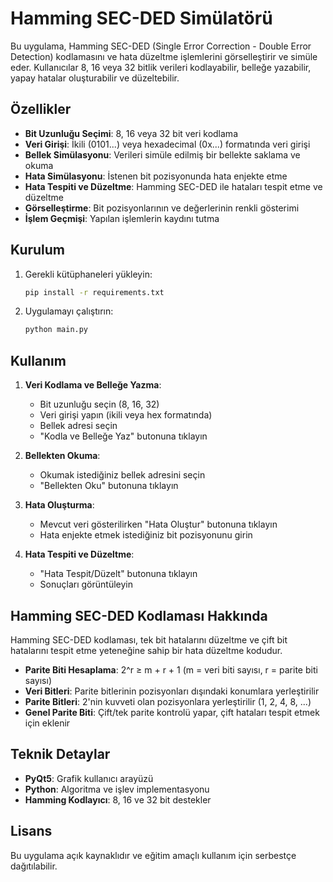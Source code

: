 # Hamming SEC-DED Simülatörü

Bu uygulama, Hamming SEC-DED (Single Error Correction - Double Error Detection) kodlamasını ve hata düzeltme işlemlerini görselleştirir ve simüle eder. Kullanıcılar 8, 16 veya 32 bitlik verileri kodlayabilir, belleğe yazabilir, yapay hatalar oluşturabilir ve düzeltebilir.

## Özellikler

- **Bit Uzunluğu Seçimi**: 8, 16 veya 32 bit veri kodlama
- **Veri Girişi**: İkili (0101...) veya hexadecimal (0x...) formatında veri girişi
- **Bellek Simülasyonu**: Verileri simüle edilmiş bir bellekte saklama ve okuma
- **Hata Simülasyonu**: İstenen bit pozisyonunda hata enjekte etme
- **Hata Tespiti ve Düzeltme**: Hamming SEC-DED ile hataları tespit etme ve düzeltme
- **Görselleştirme**: Bit pozisyonlarının ve değerlerinin renkli gösterimi
- **İşlem Geçmişi**: Yapılan işlemlerin kaydını tutma

## Kurulum

1. Gerekli kütüphaneleri yükleyin:
   ```bash
   pip install -r requirements.txt
   ```

2. Uygulamayı çalıştırın:
   ```bash
   python main.py
   ```

## Kullanım

1. **Veri Kodlama ve Belleğe Yazma**:
   - Bit uzunluğu seçin (8, 16, 32)
   - Veri girişi yapın (ikili veya hex formatında)
   - Bellek adresi seçin
   - "Kodla ve Belleğe Yaz" butonuna tıklayın

2. **Bellekten Okuma**:
   - Okumak istediğiniz bellek adresini seçin
   - "Bellekten Oku" butonuna tıklayın

3. **Hata Oluşturma**:
   - Mevcut veri gösterilirken "Hata Oluştur" butonuna tıklayın
   - Hata enjekte etmek istediğiniz bit pozisyonunu girin

4. **Hata Tespiti ve Düzeltme**:
   - "Hata Tespit/Düzelt" butonuna tıklayın
   - Sonuçları görüntüleyin

## Hamming SEC-DED Kodlaması Hakkında

Hamming SEC-DED kodlaması, tek bit hatalarını düzeltme ve çift bit hatalarını tespit etme yeteneğine sahip bir hata düzeltme kodudur. 

- **Parite Biti Hesaplama**: 2^r ≥ m + r + 1 (m = veri biti sayısı, r = parite biti sayısı)
- **Veri Bitleri**: Parite bitlerinin pozisyonları dışındaki konumlara yerleştirilir
- **Parite Bitleri**: 2'nin kuvveti olan pozisyonlara yerleştirilir (1, 2, 4, 8, ...)
- **Genel Parite Biti**: Çift/tek parite kontrolü yapar, çift hataları tespit etmek için eklenir

## Teknik Detaylar

- **PyQt5**: Grafik kullanıcı arayüzü
- **Python**: Algoritma ve işlev implementasyonu
- **Hamming Kodlayıcı**: 8, 16 ve 32 bit destekler

## Lisans

Bu uygulama açık kaynaklıdır ve eğitim amaçlı kullanım için serbestçe dağıtılabilir.
